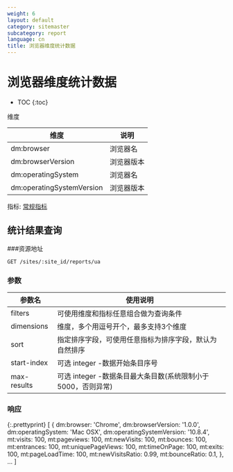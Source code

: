 ```yaml
---
weight: 6
layout: default
category: sitemaster
subcategory: report
language: cn
title: 浏览器维度统计数据
---
```


# 浏览器维度统计数据

* TOC
{:toc}

维度

| 维度                      | 说明       |
|---------------------------|------------|
| dm:browser                | 浏览器名   |
| dm:browserVersion         | 浏览器版本 |
| dm:operatingSystem        | 浏览器名   |
| dm:operatingSystemVersion | 浏览器版本 |

指标: [常规指标](/doc/sitemaster/v1/cn/site_report.html#常规指标和维度)

## 统计结果查询

###资源地址

    GET /sites/:site_id/reports/ua

### 参数


| 参数名      | 使用说明                                                     |
|-------------|--------------------------------------------------------------|
| filters     | 可使用维度和指标任意组合做为查询条件                         |
| dimensions  | 维度，多个用逗号开个，最多支持3个维度                        |
| sort        | 指定排序字段，可使用任意指标为排序字段，默认为自然排序       |
| start-index | 可选 integer -数据开始条目序号                               |
| max-results | 可选 integer -数据条目最大条目数(系统限制小于5000，否则异常) |


### 响应

{:.prettyprint}
    [
        {
            dm:browser: 'Chrome',
            dm:browserVersion: '1.0.0',
            dm:operatingSystem: 'Mac OSX',
            dm:operatingSystemVersion: '10.8.4',
            mt:visits: 100,
            mt:pageviews: 100,
            mt:newVisits: 100,
            mt:bounces: 100,
            mt:entrances: 100,
            mt:uniquePageViews: 100,
            mt:timeOnPage: 100,
            mt:exits: 100,
            mt:pageLoadTime: 100,
            mt:newVisitsRatio: 0.99,
            mt:bounceRatio: 0.1,
        },
        ...
    ]
